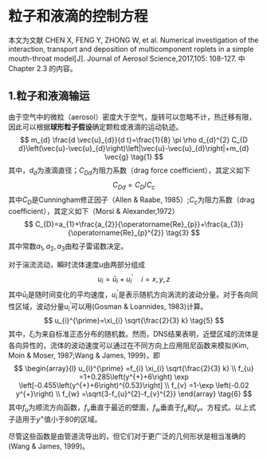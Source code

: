 # 粒子和液滴的控制方程

本文为文献 CHEN X, FENG Y, ZHONG W, et al. Numerical investigation of the interaction, transport and deposition of multicomponent roplets in a simple mouth-throat model[J]. Journal of Aerosol Science,2017,105: 108-127. 中Chapter 2.3 的内容。

## 1.粒子和液滴输运

由于空气中的微粒（aerosol）密度大于空气，旋转可以忽略不计，热迁移有限，因此可以根据**球形粒子假设**确定颗粒或液滴的运动轨迹。
$$
m_{d} \frac{d \vec{u}_{d}}{d t}=\frac{1}{8} \pi \rho d_{d}^{2} C_{D d}\left(\vec{u}-\vec{u}_{d}\right)\left|\vec{u}-\vec{u}_{d}\right|+m_{d} \vec{g} \tag{1}
$$
其中，$d_{d}$为液滴直径；$C_{D d}$为阻力系数（drag force coefficient），其定义如下
$$
C_{D d}=C_{D} / C_{c} \tag{2}
$$
其中$C_{D}$是Cunningham修正因子（Allen & Raabe, 1985）;$C_{c}$为阻力系数（drag coefficient），其定义如下（Morsi & Alexander,1972）
$$
C_{D}=a_{1}+\frac{a_{2}}{\operatorname{Re}_{p}}+\frac{a_{3}}{\operatorname{Re}_{p}^{2}} \tag{3}
$$
其中常数$a_{1},a_{2},a_{3}$由粒子雷诺数决定。

对于湍流流动，瞬时流体速度$u$由两部分组成
$$
u_{i}=\bar{u}_{i}+u_{i}^{\prime} \quad i=x, y, z \tag{4}
$$
其中$\bar{u}_{i}$是随时间变化的平均速度，$u_{i}^{\prime}$是表示随机方向涡流的波动分量。对于各向同性区域，波动分量$u_{i}^{\prime}$可以用(Gosman & Loannides, 1983)计算。
$$
u_{i}^{\prime}=\xi_{i} \sqrt{\frac{2}{3} k} \tag{5}
$$
其中，$\xi_{i}$为来自标准正态分布的随机数。然而，DNS结果表明，近壁区域的流体是各向异性的，流体的波动速度可以通过在不同方向上应用阻尼函数来模拟(Kim, Moin & Moser, 1987;Wang & James, 1999)，即
$$
\begin{array}{l}
u_{i}^{\prime} =f_{i} \xi_{i} \sqrt{\frac{2}{3} k} \\
f_{u} =1+0.285\left(y^{+}+6\right) \exp \left[-0.455\left(y^{+}+6\right)^{0.53}\right] \\
f_{v} =1-\exp \left(-0.02 y^{+}\right) \\
f_{w} =\sqrt{3-f_{u}^{2}-f_{v}^{2}}
\end{array} \tag{6}
$$
其中$f_{u}$为顺流方向函数，$f_{v}$垂直于最近的壁面，$f_{w}$垂直于$f_{u}$和$f_{v}$。方程式。以上式子适用于$y^{+}$值小于80的区域。

尽管这些函数是由管道流导出的，但它们对于更广泛的几何形状是相当准确的(Wang & James, 1999)。